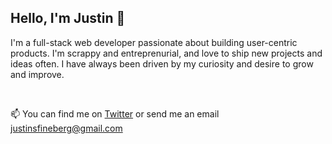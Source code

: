 <h2> Hello, I'm Justin 👋 </h2>

<p>I'm a full-stack web developer passionate about building user-centric products. I'm scrappy and entreprenurial, and love to ship new projects and ideas often. I have always been driven by my curiosity and desire to grow and improve. </p>
<br>
 

📫 You can find me on <a href="https://twitter.com/JustinFineberg">Twitter</a> or send me an email justinsfineberg@gmail.com


